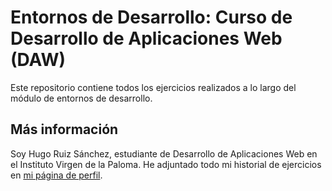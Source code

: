 # Entornos de Desarrollo: Curso de Desarrollo de Aplicaciones Web (DAW) 

Este repositorio contiene todos los ejercicios realizados a lo largo del módulo de entornos de desarrollo. 

##  Más información
Soy Hugo Ruiz Sánchez, estudiante de Desarrollo de Aplicaciones Web en el Instituto Virgen de la Paloma. He adjuntado todo mi historial de ejercicios en [mi página de perfil](https://hugoruizsanchez.github.io/).
